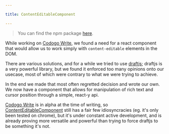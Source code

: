 ```yaml
---

title: ContentEditableComponent

---
```


> You can find the npm package [here][ce].

While working on [Codogo Write][codogoWrite], we found a need for a react component that would allow us to work simply with `content-editable` elements in the DOM.

There are various solutions, and for a while we tried to use [draftjs][draftjs]; draftjs is a very powerful library, but we found it enforced too many opinions onto our usecase, most of which were contrary to what we were trying to achieve. 

In the end we made that most often regretted decision and wrote our own. We now have a component that allows for manipulation of rich text and cursor position through a simple, react-y api.

[Codogo Write][codogoWrite] is in alpha at the time of writing, so [ContentEditableComponent][ce] still has a fair few idiosyncracies (eg. it's only been tested on chrome), but it's under constant active development, and is already proving more versatile and powerful than trying to force draftjs to be something it's not.

[ce]: https://www.npmjs.com/package/content-editable-component
[codogoWrite]: https://write.codogo.io
[draftjs]: https://draftjs.org/
